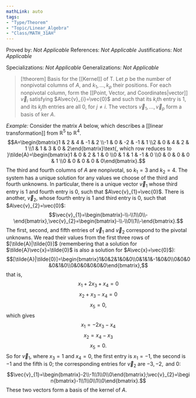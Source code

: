 ```yaml
---
mathLink: auto
tags:
- "Type/Theorem"
- "Topic/Linear_Algebra"
- "Class/MATH_31AH"
---
```

Proved by: <i>Not Applicable</i>
References: <i>Not Applicable</i>
Justifications: <i>Not Applicable</i>

Specializations: <i>Not Applicable</i>
Generalizations: <i>Not Applicable</i>

> [!theorem] Basis for the [[Kernel]] of T.
> Let $p$ be the number of nonpivotal columns of $A$, and $k_{1},\dots,k_{p}$ their positions. For each nonpivotal column, form the [[Point, Vector, and Coordinates|vector]] $\vec{v}_{i}$ satisfying $A\vec{v}_{i}=\vec{0}$ and such that its $k_{i}$th entry is 1, and its $k_{j}$th entries are all 0, for $j\neq i$. The vectors $\vec{v}_{1},\dots,\vec{v}_{p}$ form a basis of $\text{ker }A$.  

*Example:* Consider the matrix $A$ below, which describes a [[linear transformation]] from $\mathbb{R}^5$ to $\mathbb{R}^4$.
$$A=\begin{bmatrix}1 & 2 & 4 & -1 & 2 \\-1 & 0 & -2 & -1 & 1 \\2 & 0 & 4 & 2 & 1 \\1 & 1 & 3 & 0 & 2\end{bmatrix}\text{, which row reduces to }\tilde{A}=\begin{bmatrix}1 & 0 & 2 & 1 & 0 \\0 & 1 & 1 & -1 & 0 \\0 & 0 & 0 & 0 & 1 \\0 & 0 & 0 & 0 & 0\end{bmatrix}.$$
The third and fourth columns of $A$ are nonpivotal, so $k_{1}=3$ and $k_{2}=4$. The system has a unique solution for any values we choose of the third and fourth unknowns. In particular, there is a unique vector $\vec{v}_{1}$ whose third entry is 1 and fourth entry is 0, such that $A\vec{v}_{1}=\vec{0}$. There is another, $\vec{v}_{2}$, whose fourth entry is 1 and third entry is 0, such that $A\vec{v}_{2}=\vec{0}$:
$$\vec{v}_{1}=\begin{bmatrix}-\\-\\1\\0\\-\end{bmatrix},\vec{v}_{2}=\begin{bmatrix}-\\-\\0\\1\\-\end{bmatrix}.$$
The first, second, and fifth entries of $\vec{v}_{1}$ and $\vec{v}_{2}$ correspond to the pivotal unknowns. We read their values from the first three rows of $[\tilde{A}|\tilde{0}]$ (remembering that a solution for $\tilde{A}\vec{x}=\tilde{0}$ is also a solution for $A\vec{x}=\vec{0}$):
$$[\tilde{A}|\tilde{0}]=\begin{bmatrix}1&0&2&1&0&0\\0&1&1&-1&0&0\\0&0&0&0&1&0\\0&0&0&0&0&0\end{bmatrix},$$
that is,
$$x_{1}+2x_{3}+x_{4}=0$$
$$x_{2}+x_{3}-x_{4}=0$$
$$x_{5}=0,$$
which gives
$$x_{1}=-2x_{3}-x_{4}$$
$$x_{2}=x_{4}-x_{3}$$
$$x_{5}=0.$$
So for $\vec{v}_{1}$, where $x_{3}=1$ and $x_{4}=0$, the first entry is $x_{1}=-1$, the second is $-1$ and the fifth is $0$; the corresponding entries for $\vec{v}_{2}$ are $-3,-2,\text{ and }0$:
$$\vec{v}_{1}=\begin{bmatrix}-2\\-1\\1\\0\\0\end{bmatrix};\vec{v}_{2}=\begin{bmatrix}-1\\1\\0\\1\\0\end{bmatrix}.$$
These two vectors form a basis of the kernel of $A$.
